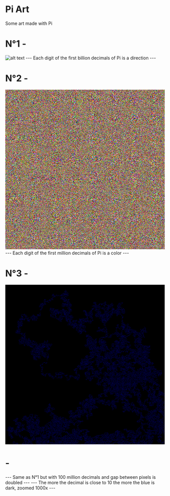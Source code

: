 # Pi Art
Some art made with Pi

# N°1 -
![alt text](https://github.com/jclge/Pi_Art/blob/master/art1.jpg)
--- Each digit of the first billion decimals of Pi is a direction ---

# N°2 -
![alt text](https://github.com/jclge/Pi_Art/blob/master/art2.png)
--- Each digit of the first million decimals of Pi is a color ---

# N°3 -
![alt text](https://github.com/jclge/Pi_Art/blob/master/art3_2.jpg)
# -
--- Same as N°1 but with 100 million decimals and gap between pixels is doubled ---
--- The more the decimal is close to 10 the more the blue is dark, zoomed 1000x ---

